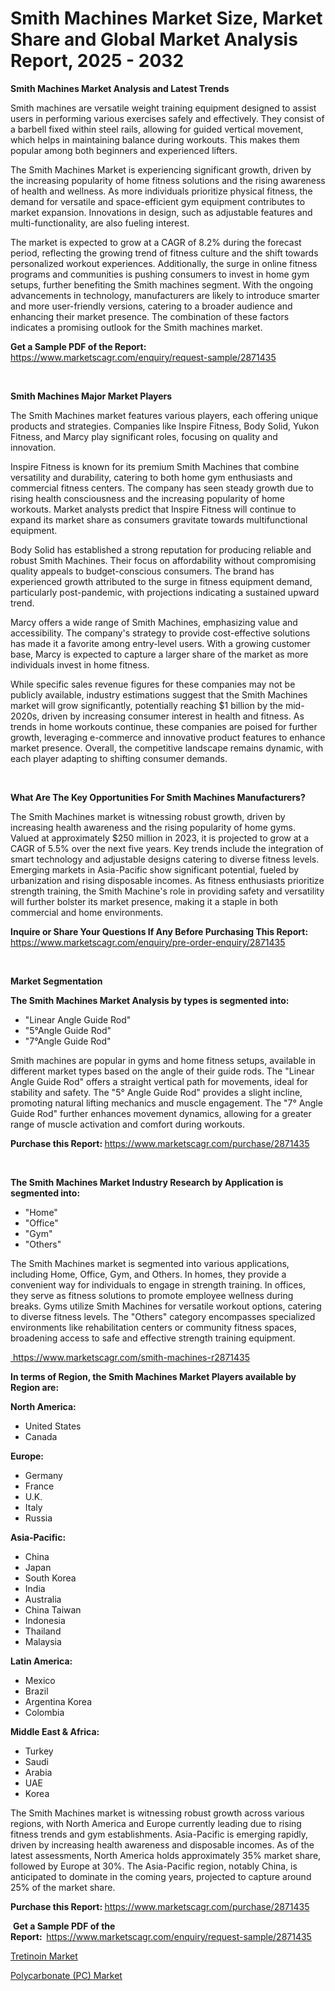 <p><h1>Smith Machines Market Size, Market Share and Global Market Analysis Report, 2025 - 2032</h1></p><p><strong>Smith Machines Market Analysis and Latest Trends</strong></p>
<p><p>Smith machines are versatile weight training equipment designed to assist users in performing various exercises safely and effectively. They consist of a barbell fixed within steel rails, allowing for guided vertical movement, which helps in maintaining balance during workouts. This makes them popular among both beginners and experienced lifters.</p><p>The Smith Machines Market is experiencing significant growth, driven by the increasing popularity of home fitness solutions and the rising awareness of health and wellness. As more individuals prioritize physical fitness, the demand for versatile and space-efficient gym equipment contributes to market expansion. Innovations in design, such as adjustable features and multi-functionality, are also fueling interest.</p><p>The market is expected to grow at a CAGR of 8.2% during the forecast period, reflecting the growing trend of fitness culture and the shift towards personalized workout experiences. Additionally, the surge in online fitness programs and communities is pushing consumers to invest in home gym setups, further benefiting the Smith machines segment. With the ongoing advancements in technology, manufacturers are likely to introduce smarter and more user-friendly versions, catering to a broader audience and enhancing their market presence. The combination of these factors indicates a promising outlook for the Smith machines market.</p></p>
<p><strong>Get a Sample PDF of the Report:&nbsp;</strong> <a href="https://www.marketscagr.com/enquiry/request-sample/2871435?utm_campaign=2012&utm_medium=2&utm_source=Github&utm_content=ia&utm_term=12032025&utm_id=smith-machines">https://www.marketscagr.com/enquiry/request-sample/2871435</a></p>
<p>&nbsp;</p>
<p><strong>Smith Machines Major Market Players</strong></p>
<p><p>The Smith Machines market features various players, each offering unique products and strategies. Companies like Inspire Fitness, Body Solid, Yukon Fitness, and Marcy play significant roles, focusing on quality and innovation.</p><p>Inspire Fitness is known for its premium Smith Machines that combine versatility and durability, catering to both home gym enthusiasts and commercial fitness centers. The company has seen steady growth due to rising health consciousness and the increasing popularity of home workouts. Market analysts predict that Inspire Fitness will continue to expand its market share as consumers gravitate towards multifunctional equipment.</p><p>Body Solid has established a strong reputation for producing reliable and robust Smith Machines. Their focus on affordability without compromising quality appeals to budget-conscious consumers. The brand has experienced growth attributed to the surge in fitness equipment demand, particularly post-pandemic, with projections indicating a sustained upward trend.</p><p>Marcy offers a wide range of Smith Machines, emphasizing value and accessibility. The company's strategy to provide cost-effective solutions has made it a favorite among entry-level users. With a growing customer base, Marcy is expected to capture a larger share of the market as more individuals invest in home fitness.</p><p>While specific sales revenue figures for these companies may not be publicly available, industry estimations suggest that the Smith Machines market will grow significantly, potentially reaching $1 billion by the mid-2020s, driven by increasing consumer interest in health and fitness. As trends in home workouts continue, these companies are poised for further growth, leveraging e-commerce and innovative product features to enhance market presence. Overall, the competitive landscape remains dynamic, with each player adapting to shifting consumer demands.</p></p>
<p>&nbsp;</p>
<p><strong>What Are The Key Opportunities For Smith Machines Manufacturers?</strong></p>
<p><p>The Smith Machines market is witnessing robust growth, driven by increasing health awareness and the rising popularity of home gyms. Valued at approximately $250 million in 2023, it is projected to grow at a CAGR of 5.5% over the next five years. Key trends include the integration of smart technology and adjustable designs catering to diverse fitness levels. Emerging markets in Asia-Pacific show significant potential, fueled by urbanization and rising disposable incomes. As fitness enthusiasts prioritize strength training, the Smith Machine's role in providing safety and versatility will further bolster its market presence, making it a staple in both commercial and home environments.</p></p>
<p><strong>Inquire or Share Your Questions If Any Before Purchasing This Report:</strong> <a href="https://www.marketscagr.com/enquiry/pre-order-enquiry/2871435?utm_campaign=2012&utm_medium=2&utm_source=Github&utm_content=ia&utm_term=12032025&utm_id=smith-machines">https://www.marketscagr.com/enquiry/pre-order-enquiry/2871435</a></p>
<p>&nbsp;</p>
<p><strong>Market Segmentation</strong></p>
<p><strong>The Smith Machines Market Analysis by types is segmented into:</strong></p>
<p><ul><li>"Linear Angle Guide Rod"</li><li>"5°Angle Guide Rod"</li><li>"7°Angle Guide Rod"</li></ul></p>
<p><p>Smith machines are popular in gyms and home fitness setups, available in different market types based on the angle of their guide rods. The "Linear Angle Guide Rod" offers a straight vertical path for movements, ideal for stability and safety. The "5° Angle Guide Rod" provides a slight incline, promoting natural lifting mechanics and muscle engagement. The "7° Angle Guide Rod" further enhances movement dynamics, allowing for a greater range of muscle activation and comfort during workouts.</p></p>
<p><strong>Purchase this Report:&nbsp;</strong><a href="https://www.marketscagr.com/purchase/2871435?utm_campaign=2012&utm_medium=2&utm_source=Github&utm_content=ia&utm_term=12032025&utm_id=smith-machines">https://www.marketscagr.com/purchase/2871435</a></p>
<p>&nbsp;</p>
<p><strong>The Smith Machines Market Industry Research by Application is segmented into:</strong></p>
<p><ul><li>"Home"</li><li>"Office"</li><li>"Gym"</li><li>"Others"</li></ul></p>
<p><p>The Smith Machines market is segmented into various applications, including Home, Office, Gym, and Others. In homes, they provide a convenient way for individuals to engage in strength training. In offices, they serve as fitness solutions to promote employee wellness during breaks. Gyms utilize Smith Machines for versatile workout options, catering to diverse fitness levels. The "Others" category encompasses specialized environments like rehabilitation centers or community fitness spaces, broadening access to safe and effective strength training equipment.</p></p>
<p><a href="https://www.marketscagr.com/smith-machines-r2871435?utm_campaign=2012&utm_medium=2&utm_source=Github&utm_content=ia&utm_term=12032025&utm_id=smith-machines">&nbsp;https://www.marketscagr.com/smith-machines-r2871435</a></p>
<p><strong>In terms of Region, the Smith Machines Market Players available by Region are:</strong></p>
<p>
    <p> <strong> North America: </strong>
        <ul>
            <li>United States</li>
            <li>Canada</li>
        </ul>
        </p> 
    <p> <strong> Europe: </strong>
        <ul>
            <li>Germany</li>
            <li>France</li>
            <li>U.K.</li>
            <li>Italy</li>
            <li>Russia</li>
        </ul>
        </p> 
    <p> <strong> Asia-Pacific: </strong>
        <ul>
            <li>China</li>
            <li>Japan</li>
            <li>South Korea</li>
            <li>India</li>
            <li>Australia</li>
            <li>China Taiwan</li>
            <li>Indonesia</li>
            <li>Thailand</li>
            <li>Malaysia</li>
        </ul>
        </p> 
    <p> <strong> Latin America: </strong>
        <ul>
            <li>Mexico</li>
            <li>Brazil</li>
            <li>Argentina Korea</li>
            <li>Colombia</li>
        </ul>
        </p> 
    <p> <strong> Middle East & Africa: </strong>
        <ul>
            <li>Turkey</li>
            <li>Saudi</li>
            <li>Arabia</li>
            <li>UAE</li>
            <li>Korea</li>
        </ul>
    </p>
    </p>
<p><p>The Smith Machines market is witnessing robust growth across various regions, with North America and Europe currently leading due to rising fitness trends and gym establishments. Asia-Pacific is emerging rapidly, driven by increasing health awareness and disposable incomes. As of the latest assessments, North America holds approximately 35% market share, followed by Europe at 30%. The Asia-Pacific region, notably China, is anticipated to dominate in the coming years, projected to capture around 25% of the market share.</p></p>
<p><strong>Purchase this Report: </strong><a href="https://www.marketscagr.com/purchase/2871435?utm_campaign=2012&utm_medium=2&utm_source=Github&utm_content=ia&utm_term=12032025&utm_id=smith-machines">https://www.marketscagr.com/purchase/2871435</a></p>
<p>&nbsp;<strong>Get a Sample PDF of the Report:&nbsp;&nbsp;</strong><a href="https://www.marketscagr.com/enquiry/request-sample/2871435?utm_campaign=2012&utm_medium=2&utm_source=Github&utm_content=ia&utm_term=12032025&utm_id=smith-machines">https://www.marketscagr.com/enquiry/request-sample/2871435</a></p>
<p><strong></strong></p>
<p><p><a href="https://github.com/JakirUddin511/Market-Research-Report-List-2/blob/main/tretinoin-market.md?utm_campaign=2012&utm_medium=2&utm_source=Github&utm_content=ia&utm_term=12032025&utm_id=smith-machines">Tretinoin Market</a></p><p><a href="https://github.com/ChiragRP21/Market-Research-Report-List-7/blob/main/polycarbonate-pc-market.md?utm_campaign=2012&utm_medium=2&utm_source=Github&utm_content=ia&utm_term=12032025&utm_id=smith-machines">Polycarbonate (PC) Market</a></p></p>